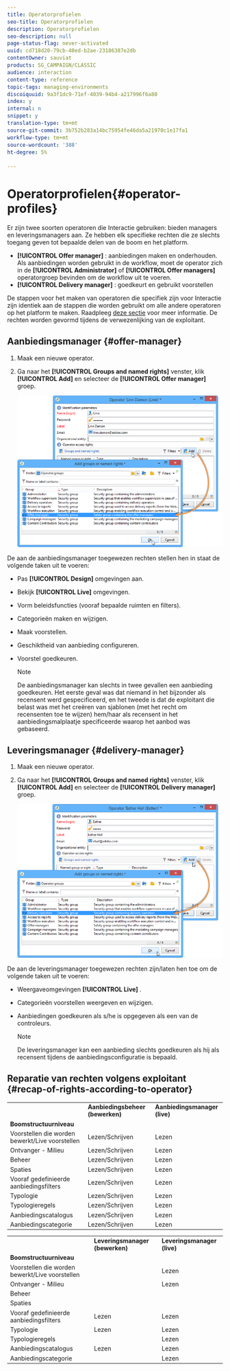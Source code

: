 ```yaml
---
title: Operatorprofielen
seo-title: Operatorprofielen
description: Operatorprofielen
seo-description: null
page-status-flag: never-activated
uuid: cd718d20-79cb-40ed-b2ae-23186387e2db
contentOwner: sauviat
products: SG_CAMPAIGN/CLASSIC
audience: interaction
content-type: reference
topic-tags: managing-environments
discoiquuid: 9a3f1dc9-71ef-4039-94b4-a217996f6a80
index: y
internal: n
snippet: y
translation-type: tm+mt
source-git-commit: 3b752b283a14bc75954fe46da5a21970c1e17fa1
workflow-type: tm+mt
source-wordcount: '388'
ht-degree: 5%

---
```



# Operatorprofielen{#operator-profiles}

Er zijn twee soorten operatoren die Interactie gebruiken: bieden managers en leveringsmanagers aan. Ze hebben elk specifieke rechten die ze slechts toegang geven tot bepaalde delen van de boom en het platform.

* **[!UICONTROL Offer manager]** : aanbiedingen maken en onderhouden. Als aanbiedingen worden gebruikt in de workflow, moet de operator zich in de **[!UICONTROL Administrator]** of **[!UICONTROL Offer managers]** operatorgroep bevinden om de workflow uit te voeren.
* **[!UICONTROL Delivery manager]** : goedkeurt en gebruikt voorstellen

De stappen voor het maken van operatoren die specifiek zijn voor Interactie zijn identiek aan de stappen die worden gebruikt om alle andere operatoren op het platform te maken. Raadpleeg [deze sectie](../../platform/using/access-management.md#creating-an-operator) voor meer informatie. De rechten worden gevormd tijdens de verwezenlijking van de exploitant.

## Aanbiedingsmanager {#offer-manager}

1. Maak een nieuwe operator.
1. Ga naar het **[!UICONTROL Groups and named rights]** venster, klik **[!UICONTROL Add]** en selecteer de **[!UICONTROL Offer manager]** groep.

   ![](assets/offer_operators_create_001.png)

De aan de aanbiedingsmanager toegewezen rechten stellen hen in staat de volgende taken uit te voeren:

* Pas **[!UICONTROL Design]** omgevingen aan.
* Bekijk **[!UICONTROL Live]** omgevingen.
* Vorm beleidsfuncties (vooraf bepaalde ruimten en filters).
* Categorieën maken en wijzigen.
* Maak voorstellen.
* Geschiktheid van aanbieding configureren.
* Voorstel goedkeuren.

   >[!NOTE]
   >
   >De aanbiedingsmanager kan slechts in twee gevallen een aanbieding goedkeuren. Het eerste geval was dat niemand in het bijzonder als recensent werd gespecificeerd, en het tweede is dat de exploitant die belast was met het creëren van sjablonen (met het recht om recensenten toe te wijzen) hem/haar als recensent in het aanbiedingsmalplaatje specificeerde waarop het aanbod was gebaseerd.

## Leveringsmanager {#delivery-manager}

1. Maak een nieuwe operator.
1. Ga naar het **[!UICONTROL Groups and named rights]** venster, klik **[!UICONTROL Add]** en selecteer de **[!UICONTROL Delivery manager]** groep.

   ![](assets/offer_operators_create_002.png)

De aan de leveringsmanager toegewezen rechten zijn/laten hen toe om de volgende taken uit te voeren:

* Weergaveomgevingen **[!UICONTROL Live]** .
* Categorieën voorstellen weergeven en wijzigen.
* Aanbiedingen goedkeuren als s/he is opgegeven als een van de controleurs.

   >[!NOTE]
   >
   >De leveringsmanager kan een aanbieding slechts goedkeuren als hij als recensent tijdens de aanbiedingsconfiguratie is bepaald.

## Reparatie van rechten volgens exploitant {#recap-of-rights-according-to-operator}

<table> 
 <tbody> 
  <tr> 
   <td> </td> 
   <td> <strong>Aanbiedingsbeheer (bewerken)</strong><br /> </td> 
   <td> <strong>Aanbiedingsmanager (live)</strong><br /> </td> 
  </tr> 
  <tr> 
   <td> <strong>Boomstructuurniveau</strong><br /> </td> 
   <td> </td> 
   <td> </td> 
  </tr> 
  <tr> 
   <td> Voorstellen die worden bewerkt/Live voorstellen<br /> </td> 
   <td> Lezen/Schrijven<br /> </td> 
   <td> Lezen<br /> </td> 
  </tr> 
  <tr> 
   <td> Ontvanger - Milieu<br /> </td> 
   <td> Lezen/Schrijven<br /> </td> 
   <td> Lezen<br /> </td> 
  </tr> 
  <tr> 
   <td> Beheer<br /> </td> 
   <td> Lezen/Schrijven<br /> </td> 
   <td> Lezen<br /> </td> 
  </tr> 
  <tr> 
   <td> Spaties<br /> </td> 
   <td> Lezen/Schrijven<br /> </td> 
   <td> Lezen<br /> </td> 
  </tr> 
  <tr> 
   <td> Vooraf gedefinieerde aanbiedingsfilters<br /> </td> 
   <td> Lezen/Schrijven<br /> </td> 
   <td> Lezen<br /> </td> 
  </tr> 
  <tr> 
   <td> Typologie<br /> </td> 
   <td> Lezen/Schrijven<br /> </td> 
   <td> Lezen<br /> </td> 
  </tr> 
  <tr> 
   <td> Typologieregels<br /> </td> 
   <td> Lezen/Schrijven<br /> </td> 
   <td> Lezen<br /> </td> 
  </tr> 
  <tr> 
   <td> Aanbiedingscatalogus<br /> </td> 
   <td> Lezen/Schrijven<br /> </td> 
   <td> Lezen<br /> </td> 
  </tr> 
  <tr> 
   <td> Aanbiedingscategorie<br /> </td> 
   <td> Lezen/Schrijven<br /> </td> 
   <td> Lezen<br /> </td> 
  </tr> 
 </tbody> 
</table>

<table> 
 <tbody> 
  <tr> 
   <td> </td> 
   <td> <strong>Leveringsmanager (bewerken)</strong><br /> </td> 
   <td> <strong>Leveringsmanager (live)</strong><br /> </td> 
  </tr> 
  <tr> 
   <td> <strong>Boomstructuurniveau</strong><br /> </td> 
   <td> </td> 
   <td> </td> 
  </tr> 
  <tr> 
   <td> Voorstellen die worden bewerkt/Live voorstellen<br /> </td> 
   <td> </td> 
   <td> Lezen<br /> </td> 
  </tr> 
  <tr> 
   <td> Ontvanger - Milieu<br /> </td> 
   <td> </td> 
   <td> Lezen<br /> </td> 
  </tr> 
  <tr> 
   <td> Beheer<br /> </td> 
   <td> </td> 
   <td> </td> 
  </tr> 
  <tr> 
   <td> Spaties<br /> </td> 
   <td> </td> 
   <td> </td> 
  </tr> 
  <tr> 
   <td> Vooraf gedefinieerde aanbiedingsfilters<br /> </td> 
   <td> Lezen<br /> </td> 
   <td> Lezen<br /> </td> 
  </tr> 
  <tr> 
   <td> Typologie<br /> </td> 
   <td> Lezen<br /> </td> 
   <td> Lezen<br /> </td> 
  </tr> 
  <tr> 
   <td> Typologieregels<br /> </td> 
   <td> </td> 
   <td> Lezen<br /> </td> 
  </tr> 
  <tr> 
   <td> Aanbiedingscatalogus<br /> </td> 
   <td> Lezen<br /> </td> 
   <td> Lezen<br /> </td> 
  </tr> 
  <tr> 
   <td> Aanbiedingscategorie<br /> </td> 
   <td> </td> 
   <td> Lezen<br /> </td> 
  </tr> 
 </tbody> 
</table>

